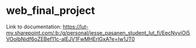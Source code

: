 # web_final_project

Link to documentation: https://lut-my.sharepoint.com/:b:/g/personal/jesse_pasanen_student_lut_fi/EecNyyiOi5VOoIbNidf6oZEBef11c-alEJV1FwMHErlGxA?e=Iw1JT0

